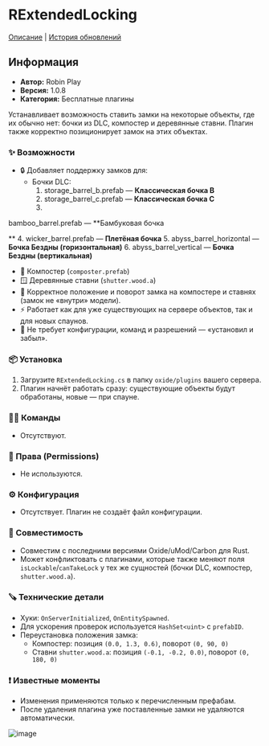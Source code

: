 # RExtendedLocking

[Описание](./RExtendedLocking.md) | [История обновлений](./RExtendedLocking.changelog.md)

## Информация
- **Автор:** Robin Play
- **Версия:** 1.0.8
- **Категория:** Бесплатные плагины

Устанавливает возможность ставить замки на некоторые объекты, где их обычно нет: бочки из DLC, компостер и деревянные ставни. Плагин также корректно позиционирует замок на этих объектах.

### ✨ Возможности
- 🔒 Добавляет поддержку замков для:
  - Бочки DLC:
    1. storage_barrel_b.prefab — **Классическая бочка B**
    2. storage_barrel_c.prefab — **Классическая бочка C**
    3. 

bamboo_barrel.prefab — **Бамбуковая бочка

**
    4. wicker_barrel.prefab — **Плетёная бочка**
    5. abyss_barrel_horizontal — **Бочка Бездны (горизонтальная)**
    6. abyss_barrel_vertical — **Бочка Бездны (вертикальная)**
  - 🧪 Компостер (`composter.prefab`)
  - 🪟 Деревянные ставни (`shutter.wood.a`)
- 🧭 Корректное положение и поворот замка на компостере и ставнях (замок не «внутри» модели).
- ⚡ Работает как для уже существующих на сервере объектов, так и для новых спаунов.
- 🧰 Не требует конфигурации, команд и разрешений — «установил и забыл».

### 📦 Установка
1. Загрузите `RExtendedLocking.cs` в папку `oxide/plugins` вашего сервера.
2. Плагин начнёт работать сразу: существующие объекты будут обработаны, новые — при спауне.

### 🧑‍💻 Команды
- Отсутствуют.

### 🔑 Права (Permissions)
- Не используются.

### ⚙️ Конфигурация
- Отсутствует. Плагин не создаёт файл конфигурации.

### 🧩 Совместимость
- Совместим с последними версиями Oxide/uMod/Carbon для Rust.
- Может конфликтовать с плагинами, которые также меняют поля `isLockable`/`canTakeLock` у тех же сущностей (бочки DLC, компостер, `shutter.wood.a`).

### 🪚 Технические детали
- Хуки: `OnServerInitialized`, `OnEntitySpawned`.
- Для ускорения проверок используется `HashSet<uint>` с `prefabID`.
- Переустановка положения замка:
  - Компостер: позиция `(0.0, 1.3, 0.6)`, поворот `(0, 90, 0)`
  - Ставни `shutter.wood.a`: позиция `(-0.1, -0.2, 0.0)`, поворот `(0, 180, 0)`

### ❗ Известные моменты
- Изменения применяются только к перечисленным префабам.
- После удаления плагина уже поставленные замки не удаляются автоматически.

![image](images/img_20250813_141858.png)

